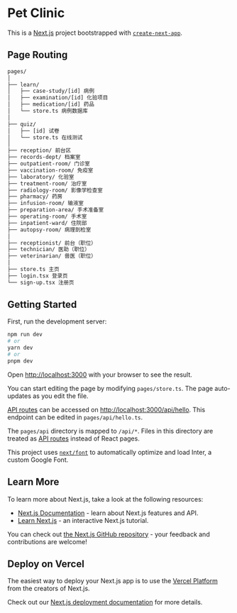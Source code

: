 # Pet Clinic

This is a [Next.js](https://nextjs.org/) project bootstrapped with [`create-next-app`](https://github.com/vercel/next.js/tree/canary/packages/create-next-app).

## Page Routing

```txt
pages/
│
├── learn/
│   ├── case-study/[id] 病例
│   ├── examination/[id] 化验项目
│   ├── medication/[id] 药品
│   └── store.ts 病例数据库
│
├── quiz/
│   ├── [id] 试卷
│   └── store.ts 在线测试
│
├── reception/ 前台区
├── records-dept/ 档案室
├── outpatient-room/ 门诊室
├── vaccination-room/ 免疫室
├── laboratory/ 化验室
├── treatment-room/ 治疗室
├── radiology-room/ 影像学检查室
├── pharmacy/ 药房
├── infusion-room/ 输液室
├── preparation-area/ 手术准备室
├── operating-room/ 手术室
├── inpatient-ward/ 住院部
├── autopsy-room/ 病理剖检室
│
├── receptionist/ 前台（职位）
├── technician/ 医助（职位）
├── veterinarian/ 兽医（职位）
│
├── store.ts 主页
├── login.tsx 登录页
└── sign-up.tsx 注册页
```

## Getting Started

First, run the development server:

```bash
npm run dev
# or
yarn dev
# or
pnpm dev
```

Open [http://localhost:3000](http://localhost:3000) with your browser to see the result.

You can start editing the page by modifying `pages/store.ts`. The page auto-updates as you edit the file.

[API routes](https://nextjs.org/docs/api-routes/introduction) can be accessed on [http://localhost:3000/api/hello](http://localhost:3000/api/hello). This endpoint can be edited in `pages/api/hello.ts`.

The `pages/api` directory is mapped to `/api/*`. Files in this directory are treated as [API routes](https://nextjs.org/docs/api-routes/introduction) instead of React pages.

This project uses [`next/font`](https://nextjs.org/docs/basic-features/font-optimization) to automatically optimize and load Inter, a custom Google Font.

## Learn More

To learn more about Next.js, take a look at the following resources:

- [Next.js Documentation](https://nextjs.org/docs) - learn about Next.js features and API.
- [Learn Next.js](https://nextjs.org/learn) - an interactive Next.js tutorial.

You can check out [the Next.js GitHub repository](https://github.com/vercel/next.js/) - your feedback and contributions are welcome!

## Deploy on Vercel

The easiest way to deploy your Next.js app is to use the [Vercel Platform](https://vercel.com/new?utm_medium=default-template&filter=next.js&utm_source=create-next-app&utm_campaign=create-next-app-readme) from the creators of Next.js.

Check out our [Next.js deployment documentation](https://nextjs.org/docs/deployment) for more details.
